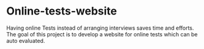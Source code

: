 # Online-tests-website
Having online Tests instead of arranging interviews saves time and efforts. The goal of this project is to develop a website for online tests which can be auto evaluated.
